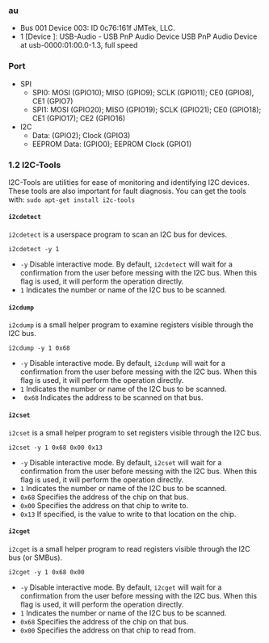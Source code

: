 ### au
- Bus 001 Device 003: ID 0c76:161f JMTek, LLC.
-  1 [Device         ]: USB-Audio - USB PnP Audio Device
                      USB PnP Audio Device at usb-0000:01:00.0-1.3, full speed


### Port
-   SPI
    -   SPI0: MOSI (GPIO10); MISO (GPIO9); SCLK (GPIO11); CE0 (GPIO8), CE1 (GPIO7)
    -   SPI1: MOSI (GPIO20); MISO (GPIO19); SCLK (GPIO21); CE0 (GPIO18); CE1 (GPIO17); CE2 (GPIO16)
-   I2C
    -   Data: (GPIO2); Clock (GPIO3)
    -   EEPROM Data: (GPIO0); EEPROM Clock (GPIO1)

### 1.2 I2C-Tools
I2C-Tools are utilities for ease of monitoring and identifying I2C devices. These tools are also important for fault diagnosis. You can get the tools with: `sudo apt-get install i2c-tools`

#### `i2cdetect`
 `i2cdetect` is a userspace program to scan an I2C bus for devices.
 
`i2cdetect -y 1`

- `-y` Disable interactive mode. By default, `i2cdetect` will wait for a confirmation from the user before messing with the I2C bus. When this flag is used, it will perform the operation directly.
- `1` Indicates the number or name of the I2C bus to be scanned.

#### `i2cdump`
`i2cdump` is a small helper program to examine registers visible through the I2C bus.

`i2cdump -y 1 0x68`

-   `-y` Disable interactive mode. By default, `i2cdump` will wait for a confirmation from the user before messing with the I2C bus. When this flag is used, it will perform the operation directly.
-   `1` Indicates the number or name of the I2C bus to be scanned.
-  ` 0x68` Indicates the address to be scanned on that bus.

#### `i2cset` 
`i2cset` is a small helper program to set registers visible through the I2C bus.

`i2cset -y 1 0x68 0x00 0x13`

- `-y` Disable interactive mode. By default, `i2cset` will wait for a confirmation from the user before messing with the I2C bus. When this flag is used, it will perform the operation directly.
- `1` Indicates the number or name of the I2C bus to be scanned.
- `0x68` Specifies the address of the chip on that bus.
- `0x00` Specifies the address on that chip to write to.
- `0x13` If specified, is the value to write to that location on the chip.

#### `i2cget` 
`i2cget`  is a small helper program to read registers visible through the I2C bus (or SMBus).

`i2cget -y 1 0x68 0x00`

- `-y` Disable interactive mode. By default, `i2cget` will wait for a confirmation from the user before messing with the I2C bus. When this flag is used, it will perform the operation directly.
- `1` Indicates the number or name of the I2C bus to be scanned.
- `0x68` Specifies the address of the chip on that bus.
- `0x00` Specifies the address on that chip to read from.
<!--stackedit_data:
eyJoaXN0b3J5IjpbLTIwODg0OTMwNzgsLTE3MzQyNTg1MzcsLT
Y2NzM3NDExMl19
-->
